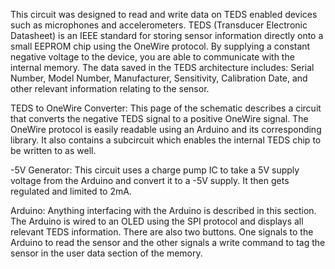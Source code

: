 This circuit was designed to read and write data on TEDS enabled devices such as microphones and accelerometers.
TEDS (Transducer Electronic Datasheet) is an IEEE standard for storing sensor information directly onto a small EEPROM chip using the OneWire protocol.
By supplying a constant negative voltage to the device, you are able to communicate with the internal memory.
The data saved in the TEDS architecture includes:
  Serial Number,
  Model Number,
  Manufacturer,
  Sensitivity,
  Calibration Date,
  and other relevant information relating to the sensor.
  
TEDS to OneWire Converter:
  This page of the schematic describes a circuit that converts the negative TEDS signal to a positive OneWire signal. The OneWire protocol is easily readable using an Arduino and its corresponding library.
  It also contains a subcircuit which enables the internal TEDS chip to be written to as well.

-5V Generator:
  This circuit uses a charge pump IC to take a 5V supply voltage from the Arduino and convert it to a -5V supply. It then gets regulated and limited to 2mA.

Arduino:
  Anything interfacing with the Arduino is described in this section. 
  The Arduino is wired to an OLED using the SPI protocol and displays all relevant TEDS information.
  There are also two buttons. One signals to the Arduino to read the sensor and the other signals a write command to tag the sensor in the user data section of the memory.
